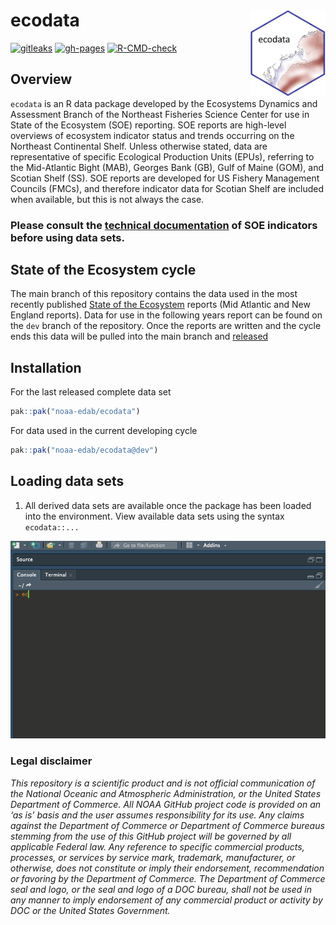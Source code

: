 
<!-- README.md is generated from README.Rmd. Please edit that file -->

# ecodata <img src="man/figures/ecodata_logo.png" align="right" width="120" />

<!-- badges: start -->

[![gitleaks](https://github.com/NOAA-EDAB/ecodata/actions/workflows/secretScan.yml/badge.svg)](https://github.com/NOAA-EDAB/ecodata/actions/workflows/secretScan.yml)
[![gh-pages](https://github.com/NOAA-EDAB/ecodata/actions/workflows/pkgdown.yml/badge.svg)](https://github.com/NOAA-EDAB/ecodata/actions/workflows/pkgdown.yml)
[![R-CMD-check](https://github.com/NOAA-EDAB/ecodata/actions/workflows/R-CMD-check.yaml/badge.svg)](https://github.com/NOAA-EDAB/ecodata/actions/workflows/R-CMD-check.yaml)
<!-- badges: end -->

## Overview

`ecodata` is an R data package developed by the Ecosystems Dynamics and
Assessment Branch of the Northeast Fisheries Science Center for use in
State of the Ecosystem (SOE) reporting. SOE reports are high-level
overviews of ecosystem indicator status and trends occurring on the
Northeast Continental Shelf. Unless otherwise stated, data are
representative of specific Ecological Production Units (EPUs), referring
to the Mid-Atlantic Bight (MAB), Georges Bank (GB), Gulf of Maine (GOM),
and Scotian Shelf (SS). SOE reports are developed for US Fishery
Management Councils (FMCs), and therefore indicator data for Scotian
Shelf are included when available, but this is not always the case.

### Please consult the [technical documentation](https://noaa-edab.github.io/tech-doc/) of SOE indicators before using data sets.

## State of the Ecosystem cycle

The main branch of this repository contains the data used in the most
recently published [State of the
Ecosystem](https://www.fisheries.noaa.gov/new-england-mid-atlantic/ecosystems/state-ecosystem-reports-northeast-us-shelf)
reports (Mid Atlantic and New England reports). Data for use in the
following years report can be found on the `dev` branch of the
repository. Once the reports are written and the cycle ends this data
will be pulled into the main branch and
[released](https://github.com/NOAA-EDAB/ecodata/releases)

## Installation

For the last released complete data set

``` r
pak::pak("noaa-edab/ecodata")
```

For data used in the current developing cycle

``` r
pak::pak("noaa-edab/ecodata@dev")
```

## Loading data sets

1.  All derived data sets are available once the package has been loaded
    into the environment. View available data sets using the syntax
    `ecodata::...`

![](man/figures/ecodata1.gif)

### Legal disclaimer

*This repository is a scientific product and is not official
communication of the National Oceanic and Atmospheric Administration, or
the United States Department of Commerce. All NOAA GitHub project code
is provided on an ‘as is’ basis and the user assumes responsibility for
its use. Any claims against the Department of Commerce or Department of
Commerce bureaus stemming from the use of this GitHub project will be
governed by all applicable Federal law. Any reference to specific
commercial products, processes, or services by service mark, trademark,
manufacturer, or otherwise, does not constitute or imply their
endorsement, recommendation or favoring by the Department of Commerce.
The Department of Commerce seal and logo, or the seal and logo of a DOC
bureau, shall not be used in any manner to imply endorsement of any
commercial product or activity by DOC or the United States Government.*
